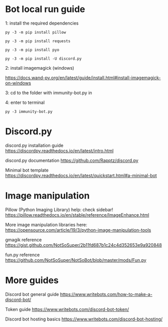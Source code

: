 # Bot local run guide

1: install the required dependencies

    py -3 -m pip install pillow
  
    py -3 -m pip install requests

    py -3 -m pip install pyo
  
    py -3 -m pip install -U discord.py

2: install imagemagick (windows)
	
https://docs.wand-py.org/en/latest/guide/install.html#install-imagemagick-on-windows
  
3: cd to the folder with immunity-bot.py in

4: enter to terminal

    py -3 immunity-bot.py

# Discord.py

discord.py installation guide
https://discordpy.readthedocs.io/en/latest/intro.html

discord.py documentation
https://github.com/Rapptz/discord.py

Minimal bot template
https://discordpy.readthedocs.io/en/latest/quickstart.html#a-minimal-bot

# Image manipulation

Pillow (Python Imaging Library) help: check sidebar!
https://pillow.readthedocs.io/en/stable/reference/ImageEnhance.html

More image manipulation libraries here:
https://opensource.com/article/19/3/python-image-manipulation-tools

gmagik reference
https://gist.github.com/NotSoSuper/2b11fd687b1c24c4d352653e9a920848

fun.py reference
https://github.com/NotSoSuper/NotSoBot/blob/master/mods/Fun.py

# More guides

Discord bot general guide
https://www.writebots.com/how-to-make-a-discord-bot/

Token guide
https://www.writebots.com/discord-bot-token/

Discord bot hosting basics
https://www.writebots.com/discord-bot-hosting/
